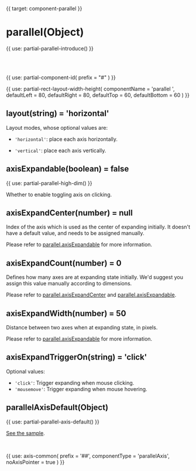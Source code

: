 
{{ target: component-parallel }}

# parallel(Object)

{{ use: partial-parallel-introduce() }}

<br>
<br>

{{ use: partial-component-id(
    prefix = "#"
) }}

{{ use: partial-rect-layout-width-height(
    componentName = 'parallel ',
    defaultLeft = 80,
    defaultRight = 80,
    defaultTop = 60,
    defaultBottom = 60
) }}

## layout(string) = 'horizontal'

Layout modes, whose optional values are:

+ `'horizontal'`: place each axis horizontally.

+ `'vertical'`: place each axis vertically.

## axisExpandable(boolean) = false

{{ use: partial-parallel-high-dim() }}

Whether to enable toggling axis on clicking.

## axisExpandCenter(number) = null

Index of the axis which is used as the center of expanding initially. It doesn't have a default value, and needs to be assigned manually.

Please refer to [parallel.axisExpandable](parallel.axisExpandable) for more information.

## axisExpandCount(number) = 0

Defines how many axes are at expanding state initially. We'd suggest you assign this value manually according to dimensions.

Please refer to [parallel.axisExpandCenter](parallel.axisExpandCenter) and [parallel.axisExpandable](parallel.axisExpandable).

## axisExpandWidth(number) = 50

Distance between two axes when at expanding state, in pixels.

Please refer to [parallel.axisExpandable](parallel.axisExpandable) for more information.

## axisExpandTriggerOn(string) = 'click'

Optional values:
+ `'click'`: Trigger expanding when mouse clicking.
+ `'mousemove'`: Trigger expanding when mouse hovering.

## parallelAxisDefault(Object)

{{ use: partial-parallel-axis-default() }}

[See the sample](${galleryEditorPath}doc-example/parallel-all&edit=1&reset=1).

<br>

{{ use: axis-common(
    prefix = '##',
    componentType = 'parallelAxis',
    noAxisPointer = true
) }}

